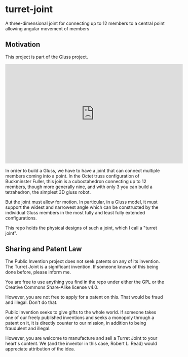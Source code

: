 # turret-joint
A three-dimensional joint for connecting up to 12 members to a central point allowing angular movement of members

## Motivation

This project is part of the Gluss project.

<iframe width="560" height="315" src="https://www.youtube.com/embed/cpzPVwBoE_4?list=PL9nAioXQFlE7_1zlxAb6CpyUpH4s4bhc8" frameborder="0" allowfullscreen></iframe>

In order to build a Gluss, we have to have a joint that can connect multiple members coming into a point.  In the Octet truss
configuration of Buckminster Fuller, this join is a cuboctahedron connecting up to 12 members, though more generally nine, 
and with only 3 you can build a tetrahedron, the simplest 3D gluss robot.

But the joint must allow for motion.  In particular, in a Gluss model, it must support the widest and narrowest angle which 
can be constructed by the individual Gluss members in the most fully and least fully extended configurations.

This repo holds the physical designs of such a joint, which I call a "turret joint".

## Sharing and Patent Law

The Public Invention project does not seek patents on any of its invention.  The Turret Joint is a significant invention. 
If someone knows of this being done before, please inform me.

You are free to use anything you find in the repo under either the GPL or the Creative Commons Share-Alike license v4.0.

However, you are not free to apply for a patent on this.  That would be fraud and illegal. Don't do that.

Public Invention seeks to give gifts to the whole world. If someone takes one of our freely published inventions and seeks a monopoly through a patent on it, it is directly counter to our mission, in addition to being fraudulent and illegal.

However, you are welcome to manufacture and sell a Turret Joint to your heart's content. We (and the inventor in this case, Robert L. Read) would appreciate attribution of the idea.
